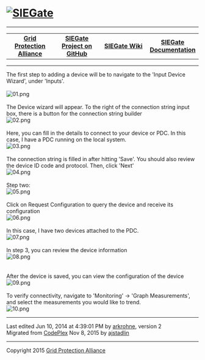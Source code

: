 <html lang="en">
<head>
</head>
<body>
<!--HtmlToGmd.Body-->
<div id="NavigationMenu">
<h1><a href="https://github.com/ajstadlin/SIEGate/blob/master/Source/Documentation/wiki/SIEGate.md">
<img src="https://github.com/ajstadlin/SIEGate/blob/master/Source/Documentation/wiki/SIEGate_Logo.png" alt="SIEGate" /></a></h1>
<hr />
<table style="width: 100%; border-collapse: collapse; border: 0px solid gray;">
<tr>
<td style="width: 25%; text-align:center;"><b><a href="http://www.gridprotectionalliance.com">Grid Protection Alliance</a></b></td>
<td style="width: 25%; text-align:center;"><b><a href="https://github.com/ajstadlin/SIEGate">SIEGate Project on GitHub</a></b></td>
<td style="width: 25%; text-align:center;"><b><a href="https://github.com/ajstadlin/SIEGate/blob/master/Source/Documentation/wiki/SIEGate.md">SIEGate Wiki</a></b></td>
<td style="width: 25%; text-align:center;"><b><a href="https://github.com/ajstadlin/SIEGate/blob/master/Source/Documentation/wiki/SIEGate_Documentation.md">SIEGate Documentation</a></b></td>
</tr>
</table>
</div>
<hr />
<!--/HtmlToGmd.Body-->

<div class="WikiContent">

                
<div class="wikidoc">The first step to adding a device will be to navigate to the &#39;Input Device Wizard&#39;, under &#39;Inputs&#39;.<br>
<br>
<img src="https://github.com/ajstadlin/SIEGate/blob/master/Source/Documentation/wiki/Creating_Synchrophasor_Inputs_Into_Gateway.files/01.png" alt="01.png" title="01.png"><br>
<br>
The Device wizard will appear. To the right of the connection string input box, there is a button for the connection string builder<br>
<img src="https://github.com/ajstadlin/SIEGate/blob/master/Source/Documentation/wiki/Creating_Synchrophasor_Inputs_Into_Gateway.files/02.png" alt="02.png" title="02.png"><br>
<br>
Here, you can fill in the details to connect to your device or PDC. In this case, I have a PDC running on the local system.<br>
<img src="https://github.com/ajstadlin/SIEGate/blob/master/Source/Documentation/wiki/Creating_Synchrophasor_Inputs_Into_Gateway.files/03.png" alt="03.png" title="03.png"><br>
<br>
The connection string is filled in after hitting &#39;Save&#39;. You should also review the device ID code and protocol. Then, click &#39;Next&#39;<br>
<img src="https://github.com/ajstadlin/SIEGate/blob/master/Source/Documentation/wiki/Creating_Synchrophasor_Inputs_Into_Gateway.files/04.png" alt="04.png" title="04.png"><br>
<br>
Step two:<br>
<img src="https://github.com/ajstadlin/SIEGate/blob/master/Source/Documentation/wiki/Creating_Synchrophasor_Inputs_Into_Gateway.files/05.png" alt="05.png" title="05.png"><br>
<br>
Click on Request Configuration to query the device and receive its configuration<br>
<img src="https://github.com/ajstadlin/SIEGate/blob/master/Source/Documentation/wiki/Creating_Synchrophasor_Inputs_Into_Gateway.files/06.png" alt="06.png" title="06.png"><br>
<br>
In this case, I have two devices attached to the PDC. <br>
<img src="https://github.com/ajstadlin/SIEGate/blob/master/Source/Documentation/wiki/Creating_Synchrophasor_Inputs_Into_Gateway.files/07.png" alt="07.png" title="07.png"><br>
<br>
In step 3, you can review the device information<br>
<img src="https://github.com/ajstadlin/SIEGate/blob/master/Source/Documentation/wiki/Creating_Synchrophasor_Inputs_Into_Gateway.files/08.png" alt="08.png" title="08.png"><br>
<br>
<br>
After the device is saved, you can view the configuration of the device<br>
<img src="https://github.com/ajstadlin/SIEGate/blob/master/Source/Documentation/wiki/Creating_Synchrophasor_Inputs_Into_Gateway.files/09.png" alt="09.png" title="09.png"><br>
<br>
To verify connectivity, navigate to &#39;Monitoring&#39; -&gt; &#39;Graph Measurements&#39;, and select the measurements you would like to trend.<br>
<img src="https://github.com/ajstadlin/SIEGate/blob/master/Source/Documentation/wiki/Creating_Synchrophasor_Inputs_Into_Gateway.files/10.png" alt="10.png" title="10.png"></div>
<div></div>

            
</div>

<hr />
<div class="footer">
Last edited Jun 10, 2014 at 4:39:01 PM by <a id="wikiEditByLink" href="https://www.codeplex.com/site/users/view/arkrohne">arkrohne</a>, version 2<br />
<!--HtmlToGmd.Migration-->Migrated from <a href="https://siegate.codeplex.com/wikipage?title=Creating%20synchrophasor%20inputs%20into%20gateway&referringTitle=Documentation">CodePlex</a> Nov 8, 2015 by <a href="https://github.com/ajstadlin">ajstadlin</a><!--/HtmlToGmd.Migration-->
</div>

<!--HtmlToGmd.Foot-->
<div id="copyright">
<hr />
Copyright 2015 <a href="http://www.gridprotectionalliance.org">Grid Protection Alliance</a>
</div>
<!--/HtmlToGmd.Foot-->
</body>
</html>